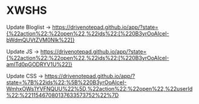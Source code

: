 # XWSHS
Update Bloglist -> https://drivenotepad.github.io/app/?state={%22action%22:%22open%22,%22ids%22:[%220B3yrOoAIceI-bWdmQUVtZVM0Nlk%22]}

Update JS -> https://drivenotepad.github.io/app/?state={%22action%22:%22open%22,%22ids%22:[%220B3yrOoAIceI-amlTd0pGODRYV1U%22]}

Update CSS -> https://drivenotepad.github.io/app/?state=%7B%22ids%22:%5B%220B3yrOoAIceI-WmhxOWs1YVFNQUU%22%5D,%22action%22:%22open%22,%22userId%22:%22115467080137633573752%22%7D
